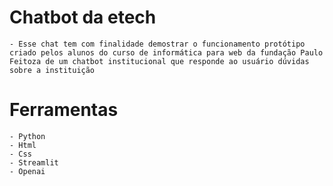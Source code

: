# Chatbot da etech
    - Esse chat tem com finalidade demostrar o funcionamento protótipo criado pelos alunos do curso de informática para web da fundação Paulo Feitoza de um chatbot institucional que responde ao usuário dúvidas sobre a instituição
    
# Ferramentas
    - Python
    - Html
    - Css
    - Streamlit
    - Openai